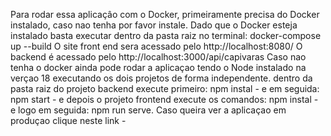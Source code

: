 Para rodar essa aplicaçâo com o Docker, primeiramente precisa do Docker instalado, caso nao tenha por favor instale.
Dado que o Docker esteja instalado basta executar dentro da pasta raiz no terminal: docker-compose up --build
O site front end sera acessado pelo http://localhost:8080/
O backend é acessado pelo http://localhost:3000/api/capivaras
Caso nao tenha o docker ainda pode rodar a aplicaçao tendo o Node instalado na verçao 18 executando os dois projetos de forma independente.
dentro da pasta raiz do projeto backend execute primeiro: npm instal - e em seguida: npm start - e depois o projeto frontend execute os comandos: npm instal - e logo em seguida: npm run serve.
Caso queira ver a aplicaçao em produçao clique neste link - 
